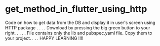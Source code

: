 # get_method_in_flutter_using_http
Code on how to get data from the DB and display it in user's screen using HTTP package
.
.
.
.
Download by pressing the big green button to your right.
.
.
.
.
File contains only the lib and pubspec.yaml file. Copy them to your project.
.
.
.
HAPPY LEARNING !!!!
